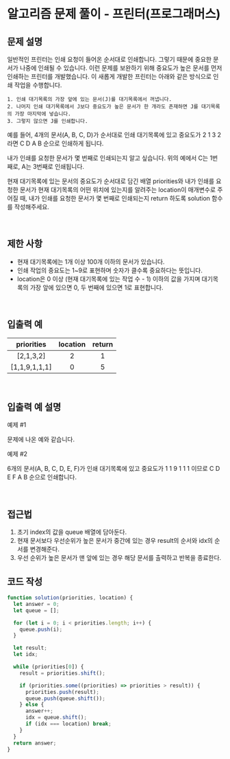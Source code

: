 # 알고리즘 문제 풀이 - 프린터(프로그래머스)

## 문제 설명

일반적인 프린터는 인쇄 요청이 들어온 순서대로 인쇄합니다. 그렇기 때문에 중요한 문서가 나중에 인쇄될 수 있습니다. 이런 문제를 보완하기 위해 중요도가 높은 문서를 먼저 인쇄하는 프린터를 개발했습니다. 이 새롭게 개발한 프린터는 아래와 같은 방식으로 인쇄 작업을 수행합니다.

    1. 인쇄 대기목록의 가장 앞에 있는 문서(J)를 대기목록에서 꺼냅니다.
    2. 나머지 인쇄 대기목록에서 J보다 중요도가 높은 문서가 한 개라도 존재하면 J를 대기목록의 가장 마지막에 넣습니다.
    3. 그렇지 않으면 J를 인쇄합니다.

예를 들어, 4개의 문서(A, B, C, D)가 순서대로 인쇄 대기목록에 있고 중요도가 2 1 3 2 라면 C D A B 순으로 인쇄하게 됩니다.

내가 인쇄를 요청한 문서가 몇 번째로 인쇄되는지 알고 싶습니다. 위의 예에서 C는 1번째로, A는 3번째로 인쇄됩니다.

현재 대기목록에 있는 문서의 중요도가 순서대로 담긴 배열 priorities와 내가 인쇄를 요청한 문서가 현재 대기목록의 어떤 위치에 있는지를 알려주는 location이 매개변수로 주어질 때, 내가 인쇄를 요청한 문서가 몇 번째로 인쇄되는지 return 하도록 solution 함수를 작성해주세요.

<br />

## 제한 사항

- 현재 대기목록에는 1개 이상 100개 이하의 문서가 있습니다.
- 인쇄 작업의 중요도는 1~9로 표현하며 숫자가 클수록 중요하다는 뜻입니다.
- location은 0 이상 (현재 대기목록에 있는 작업 수 - 1) 이하의 값을 가지며 대기목록의 가장 앞에 있으면 0, 두 번째에 있으면 1로 표현합니다.

<br />

## 입출력 예

|  priorities   | location | return |
| :-----------: | :------: | :----: |
|   [2,1,3,2]   |    2     |   1    |
| [1,1,9,1,1,1] |    0     |   5    |

<br />

## 입출력 예 설명

예제 #1<br />

문제에 나온 예와 같습니다.

예제 #2<br />

6개의 문서(A, B, C, D, E, F)가 인쇄 대기목록에 있고 중요도가 1 1 9 1 1 1 이므로 C D E F A B 순으로 인쇄합니다.

<br />

## 접근법

1. 초기 index의 값을 queue 배열에 담아둔다.
2. 현재 문서보다 우선순위가 높은 문서가 중간에 있는 경우 result의 순서와 idx의 순서를 변경해준다.
3. 우선 순위가 높은 문서가 맨 앞에 있는 경우 해당 문서를 출력하고 반복을 종료한다.

## 코드 작성

```js
function solution(priorities, location) {
  let answer = 0;
  let queue = [];

  for (let i = 0; i < priorities.length; i++) {
    queue.push(i);
  }

  let result;
  let idx;

  while (priorities[0]) {
    result = priorities.shift();

    if (priorities.some((priorities) => priorities > result)) {
      priorities.push(result);
      queue.push(queue.shift());
    } else {
      answer++;
      idx = queue.shift();
      if (idx === location) break;
    }
  }
  return answer;
}
```

<br />

